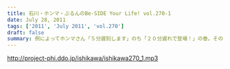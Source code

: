 ```yaml
---
title: 石川・ホンマ・ぶるんのBe-SIDE Your Life! vol.270-1
date: July 28, 2011
tags: ['2011', 'July 2011', 'vol.270']
draft: false
summary: 例によってホンマさん「５分遅刻します」のち「２０分遅れで登場！」の巻。そののちいろいろとありまして・・・NAMAE
---
```


http://project-phi.ddo.jp/ishikawa/ishikawa270_1.mp3